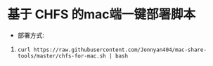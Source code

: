 # 基于 CHFS 的mac端一键部署脚本
- 部署方式:
1. `curl https://raw.githubusercontent.com/Jonnyan404/mac-share-tools/master/chfs-for-mac.sh | bash`
